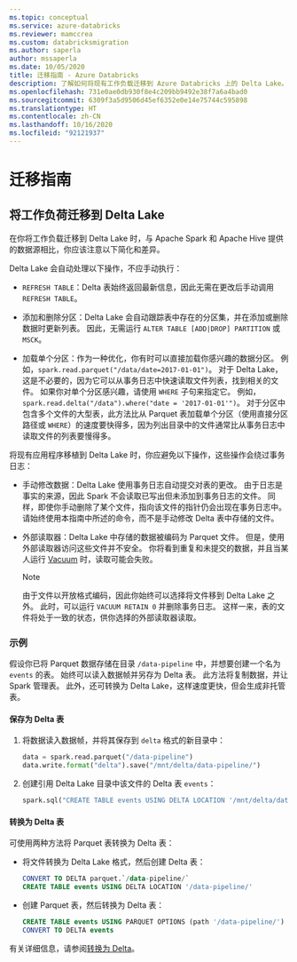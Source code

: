 ```yaml
---
ms.topic: conceptual
ms.service: azure-databricks
ms.reviewer: mamccrea
ms.custom: databricksmigration
ms.author: saperla
author: mssaperla
ms.date: 10/05/2020
title: 迁移指南 - Azure Databricks
description: 了解如何将现有工作负载迁移到 Azure Databricks 上的 Delta Lake。
ms.openlocfilehash: 731e0ae0db930f8e4c209bb9492e38f7a6a4bad0
ms.sourcegitcommit: 6309f3a5d9506d45ef6352e0e14e75744c595898
ms.translationtype: HT
ms.contentlocale: zh-CN
ms.lasthandoff: 10/16/2020
ms.locfileid: "92121937"
---
```

# <a name="migration-guide"></a>迁移指南

## <a name="migrate-workloads-to-delta-lake"></a>将工作负荷迁移到 Delta Lake

在你将工作负载迁移到 Delta Lake 时，与 Apache Spark 和 Apache Hive 提供的数据源相比，你应该注意以下简化和差异。

Delta Lake 会自动处理以下操作，不应手动执行：

* `REFRESH TABLE`：Delta 表始终返回最新信息，因此无需在更改后手动调用 `REFRESH TABLE`。

* 添加和删除分区：Delta Lake 会自动跟踪表中存在的分区集，并在添加或删除数据时更新列表。  因此，无需运行 `ALTER TABLE [ADD|DROP] PARTITION` 或 `MSCK`。
* 加载单个分区：作为一种优化，你有时可以直接加载你感兴趣的数据分区。 例如，`spark.read.parquet("/data/date=2017-01-01")`。  对于 Delta Lake，这是不必要的，因为它可以从事务日志中快速读取文件列表，找到相关的文件。 如果你对单个分区感兴趣，请使用 `WHERE` 子句来指定它。 例如，`spark.read.delta("/data").where("date = '2017-01-01'")`。 对于分区中包含多个文件的大型表，此方法比从 Parquet 表加载单个分区（使用直接分区路径或 `WHERE`）的速度要快得多，因为列出目录中的文件通常比从事务日志中读取文件的列表要慢得多。

将现有应用程序移植到 Delta Lake 时，你应避免以下操作，这些操作会绕过事务日志：

* 手动修改数据：Delta Lake 使用事务日志自动提交对表的更改。 由于日志是事实的来源，因此 Spark 不会读取已写出但未添加到事务日志的文件。 同样，即使你手动删除了某个文件，指向该文件的指针仍会出现在事务日志中。 请始终使用本指南中所述的命令，而不是手动修改 Delta 表中存储的文件。

* 外部读取器：Delta Lake 中存储的数据被编码为 Parquet 文件。 但是，使用外部读取器访问这些文件并不安全。 你将看到重复和未提交的数据，并且当某人运行 [Vacuum](delta-utility.md#delta-vacuum) 时，读取可能会失败。

  > [!NOTE]
  >
  > 由于文件以开放格式编码，因此你始终可以选择将文件移到 Delta Lake 之外。  此时，可以运行 `VACUUM RETAIN 0` 并删除事务日志。 这样一来，表的文件将处于一致的状态，供你选择的外部读取器读取。

### <a name="example"></a>示例

假设你已将 Parquet 数据存储在目录 `/data-pipeline` 中，并想要创建一个名为 `events` 的表。 始终可以读入数据帧并另存为 Delta 表。 此方法将复制数据，并让 Spark 管理表。 此外，还可转换为 Delta Lake，这样速度更快，但会生成非托管表。

#### <a name="save-as-delta-table"></a>保存为 Delta 表

1. 将数据读入数据帧，并将其保存到 `delta` 格式的新目录中：

   ```python
   data = spark.read.parquet("/data-pipeline")
   data.write.format("delta").save("/mnt/delta/data-pipeline/")
   ```

2. 创建引用 Delta Lake 目录中该文件的 Delta 表 `events`：

   ```python
   spark.sql("CREATE TABLE events USING DELTA LOCATION '/mnt/delta/data-pipeline/'")
   ```

#### <a name="convert-to-delta-table"></a>转换为 Delta 表

可使用两种方法将 Parquet 表转换为 Delta 表：

* 将文件转换为 Delta Lake 格式，然后创建 Delta 表：

  ```sql
  CONVERT TO DELTA parquet.`/data-pipeline/`
  CREATE TABLE events USING DELTA LOCATION '/data-pipeline/'
  ```

* 创建 Parquet 表，然后转换为 Delta 表：

  ```sql
  CREATE TABLE events USING PARQUET OPTIONS (path '/data-pipeline/')
  CONVERT TO DELTA events
  ```

有关详细信息，请参阅[转换为 Delta](delta-utility.md#convert-to-delta)。